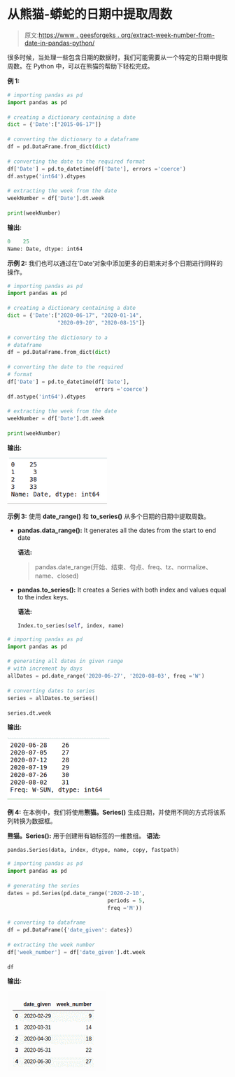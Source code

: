 # 从熊猫-蟒蛇的日期中提取周数

> 原文:[https://www . geesforgeks . org/extract-week-number-from-date-in-pandas-python/](https://www.geeksforgeeks.org/extract-week-number-from-date-in-pandas-python/)

很多时候，当处理一些包含日期的数据时，我们可能需要从一个特定的日期中提取周数。在 Python 中，可以在熊猫的帮助下轻松完成。

**例 1:**

```py
# importing pandas as pd
import pandas as pd 

# creating a dictionary containing a date
dict = {'Date':["2015-06-17"]}

# converting the dictionary to a dataframe
df = pd.DataFrame.from_dict(dict)

# converting the date to the required format
df['Date'] = pd.to_datetime(df['Date'], errors ='coerce')
df.astype('int64').dtypes

# extracting the week from the date
weekNumber = df['Date'].dt.week

print(weekNumber)
```

**输出:**

```py
0    25
Name: Date, dtype: int64
```

**示例 2:** 我们也可以通过在‘Date’对象中添加更多的日期来对多个日期进行同样的操作。

```py
# importing pandas as pd
import pandas as pd 

# creating a dictionary containing a date
dict = {'Date':["2020-06-17", "2020-01-14", 
                "2020-09-20", "2020-08-15"]}

# converting the dictionary to a 
# dataframe
df = pd.DataFrame.from_dict(dict)

# converting the date to the required 
# format
df['Date'] = pd.to_datetime(df['Date'],
                            errors ='coerce')
df.astype('int64').dtypes

# extracting the week from the date
weekNumber = df['Date'].dt.week

print(weekNumber)
```

**输出:**

![python-extract-week-number](img/eb1e72b0e995de50134f27607bcc2c64.png)

**示例 3:** 使用 **date_range()** 和 **to_series()** 从多个日期的日期中提取周数。

*   **pandas.data_range():** It generates all the dates from the start to end date

    **语法:**

    > pandas.date_range(开始、结束、句点、freq、tz、normalize、name、closed)

*   **pandas.to_series():** It creates a Series with both index and values equal to the index keys.

    **语法:**

    ```py
    Index.to_series(self, index, name)
    ```

```py
# importing pandas as pd
import pandas as pd 

# generating all dates in given range
# with increment by days
allDates = pd.date_range('2020-06-27', '2020-08-03', freq ='W')

# converting dates to series
series = allDates.to_series()

series.dt.week
```

**输出:**

![pandas-extract-week-number-2](img/82a06e2968ebbe410b0644afca111ba9.png)

**例 4:** 在本例中，我们将使用**熊猫。Series()** 生成日期，并使用不同的方式将该系列转换为数据框。

**熊猫。Series():** 用于创建带有轴标签的一维数组。
**语法:**

```py
pandas.Series(data, index, dtype, name, copy, fastpath)
```

```py
# importing pandas as pd
import pandas as pd 

# generating the series
dates = pd.Series(pd.date_range('2020-2-10',
                                periods = 5,
                                freq ='M'))

# converting to dataframe
df = pd.DataFrame({'date_given': dates})

# extracting the week number
df['week_number'] = df['date_given'].dt.week

df
```

**输出:**

![pandas-extract-week-number-5](img/5d2a5eb17dae44642027e6c340b3878a.png)